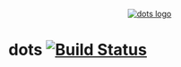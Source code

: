 <p align="center">
  <a href="https://themer.dev">
    <img src="https://rzhao.io/img/dotfiles/dotfiles.png" alt="dots logo" />
  </a>
</p>

# dots [![Build Status](https://travis-ci.org/mitinarseny/dots.svg?branch=master)](https://travis-ci.org/mitinarseny/dots)


